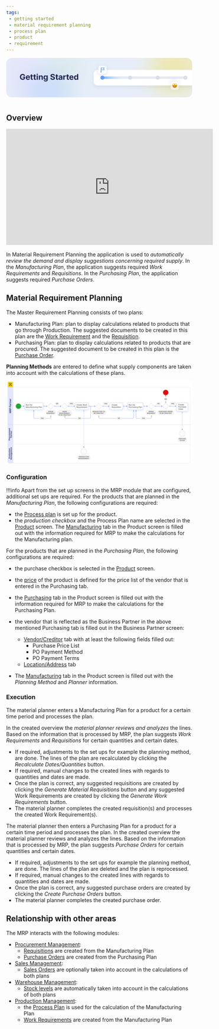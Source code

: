 ```yaml
---
tags: 
 - getting started
 - material requirement planning
 - process plan
 - product
 - requirement
---
```


![cover-getting-started.png](/assets/getting-started/overview/cover-getting-started.png)
#

## Overview

<iframe width="560" height="315" src="https://www.youtube.com/embed/2fGUSzo2ACI?si=h1BqAWPYXf6S1Pnj" title="YouTube video player" frameborder="0" allow="accelerometer; autoplay; clipboard-write; encrypted-media; gyroscope; picture-in-picture; web-share" allowfullscreen></iframe>

In Material Requirement Planning the application is used to *automatically review the demand and display suggestions concerning required supply*. In the *Manufacturing Plan*, the application suggests required *Work Requirements* and *Requisitions*. In the *Purchasing Plan*, the application suggests required *Purchase Orders*.

## Material Requirement Planning

The Master Requirement Planning consists of two plans:

- Manufacturing Plan: plan to display calculations related to products that go through Production. The suggested documents to be created in this plan are the [Work Requirement](/user-guide/etendo-classic/basic-features/production-management/transactions/#work-requirement) and the [Requisition](/user-guide/etendo-classic/basic-features/procurement-management/transactions/#requisition).
- Purchasing Plan: plan to display calculations related to products that are procured. The suggested document to be created in this plan is the [Purchase Order](/user-guide/etendo-classic/basic-features/procurement-management/transactions/#purchase-order).

**Planning Methods** are entered to define what supply components are taken into account with the calculations of these plans.

![](/assets/user-guide/etendo-classic/basic-features/material-requirement-planning/mrp0.png)



### **Configuration**

!!!info
    Apart from the set up screens in the MRP module that are configured, additional set ups are required.
    For the products that are planned in the *Manufacturing Plan*, the following configurations are required:

- the [Process plan](/user-guide/etendo-classic/basic-features/production-management/setup/#process-plan)  is set up for the product.
- the *production checkbox* and the Process Plan name are selected in the [Product](/user-guide/etendo-classic/basic-features/master-data-management/master-data/#product) screen.
The [Manufacturing](/user-guide/etendo-classic/basic-features/master-data-management/master-data/#manufacturing) tab in the Product screen is filled out with the information required for MRP to make the calculations for the Manufacturing plan.

For the products that are planned in the *Purchasing Plan*, the following configurations are required:

- the purchase checkbox is selected in the [Product](/user-guide/etendo-classic/basic-features/master-data-management/master-data/#product) screen.
- the [price](/user-guide/etendo-classic/basic-features/master-data-management/master-data/#price) of the product is defined for the price list of the vendor that is entered in the Purchasing tab.
- the [Purchasing](/user-guide/etendo-classic/basic-features/master-data-management/master-data/#purchasing)  tab in the Product screen is filled out with the information required for MRP to make the calculations for the Purchasing Plan.
- the vendor that is reflected as the Business Partner in the above mentioned Purchasing tab is filled out in the Business Partner screen:


    - [Vendor/Creditor](/user-guide/etendo-classic/basic-features/master-data-management/master-data/#vendorcreditor) tab with at least the following fields filled out:
        - Purchase Price List
        - PO Payment Method
        - PO Payment Terms
    - [Location/Address](/user-guide/etendo-classic/basic-features/master-data-management/master-data/#locationaddress) tab

- The [Manufacturing](/user-guide/etendo-classic/basic-features/master-data-management/master-data/#manufacturing) tab in the Product screen is filled out with the *Planning Method* and *Planner* information.

### **Execution** 

The material planner enters a Manufacturing Plan for a product for a certain time period and processes the plan.

In the created overview the *material planner reviews and analyzes* the lines. Based on the information that is processed by MRP, the plan suggests *Work Requirements* and *Requisitions* for certain quantities and certain dates.

- If required, adjustments to the set ups for example the planning method, are done. The lines of the plan are recalculated by clicking the *Recalculate Dates/Quantities* button.
- If required, manual changes to the created lines with regards to quantities and dates are made.
- Once the plan is correct, any suggested requisitions are created by clicking the *Generate Material Requisitions* button and any suggested Work Requirements are created by clicking the *Generate Work Requirements* button.
- The material planner completes the created requisition(s) and processes the created Work Requirement(s).


The material planner then enters a Purchasing Plan for a product for a certain time period and processes the plan.
In the created overview the material planner reviews and analyzes the lines. Based on the information that is processed by MRP, the plan suggests *Purchase Orders* for certain quantities and certain dates.

- If required, adjustments to the set ups for example the planning method, are done. The lines of the plan are deleted and the plan is reprocessed.
- If required, manual changes to the created lines with regards to quantities and dates are made.
- Once the plan is correct, any suggested purchase orders are created by clicking the *Create Purchase Orders* button.
- The material planner completes the created purchase order.

## Relationship with other areas

The MRP interacts with the following modules:

- [Procurement Management](/user-guide/etendo-classic/basic-features/procurement-management/getting-started/):
    - [Requisitions](/user-guide/etendo-classic/basic-features/procurement-management/transactions/#requisition) are created from the Manufacturing Plan
    - [Purchase Orders](/user-guide/etendo-classic/basic-features/procurement-management/transactions/#purchase-order) are created from the Purchasing Plan
- [Sales Management](/user-guide/etendo-classic/basic-features/sales-management/getting-started/):
    - [Sales Orders](/user-guide/etendo-classic/basic-features/sales-management/transactions/#sales-order) are optionally taken into account in the calculations of both plans
- [Warehouse Management](/user-guide/etendo-classic/basic-features/warehouse-management/getting-started/):
    - [Stock levels](/user-guide/etendo-classic/basic-features/warehouse-management/analysis-tools/#stock-report) are automatically taken into account in the calculations of both plans
- [Production Management](/user-guide/etendo-classic/basic-features/production-management/getting-started/):
    - the [Process Plan](/user-guide/etendo-classic/basic-features/production-management/setup/#process-plan) is used for the calculation of the Manufacturing Plan
    - [Work Requirements](/user-guide/etendo-classic/basic-features/production-management/transactions/#work-requirement) are created from the Manufacturing Plan






